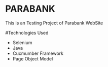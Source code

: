 # PARABANK

This is an Testing Project of Parabank WebSite

#Technologies Used 
 - Selenium
 - Java
 - Cucmumber Framework
 - Page Object Model
